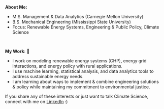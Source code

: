**About Me:** 
<br/>
- M.S. Management & Data Analytics (Carnegie Mellon University)
- B.S. Mechanical Engineering (Mississippi State University)
- Focus: Renewable Energy Systems, Engineering & Public Policy, Climate Science

<br/>

**My Work:** 🌱
<br/>
- I work on modeling renewable energy systems (CHP), energy grid interactions, and energy policy with rural applications.
- I use machine learning, statistical analysis, and data analytics tools to address sustainable energy needs.
- I am learning about ways to implement & combine engineering solutions & policy while maintaining my commitment to environmental justice. 


If you share any of these interests or just want to talk Climate Science, connect with me on [LinkedIn](https://www.linkedin.com/in/philippe-schicker/) :)
